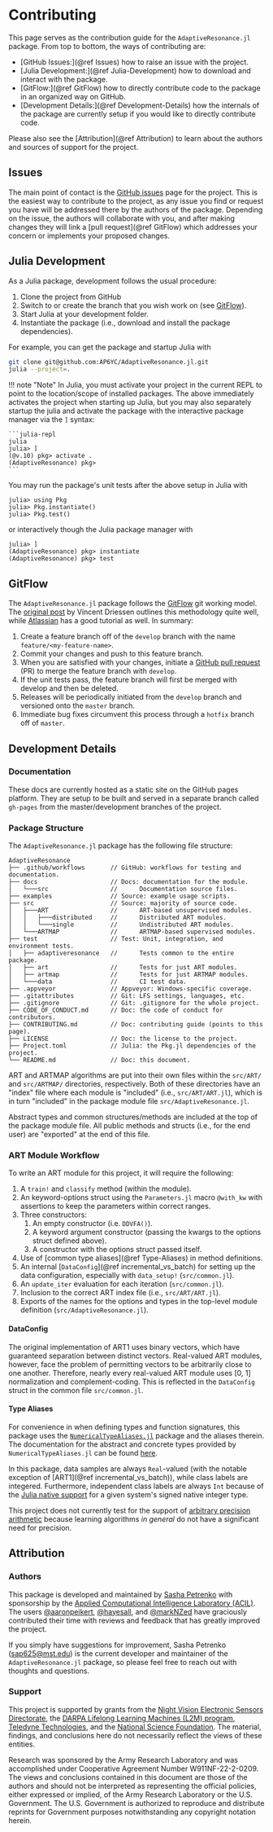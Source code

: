 # Contributing

This page serves as the contribution guide for the `AdaptiveResonance.jl` package.
From top to bottom, the ways of contributing are:

- [GitHub Issues:](@ref Issues) how to raise an issue with the project.
- [Julia Development:](@ref Julia-Development) how to download and interact with the package.
- [GitFlow:](@ref GitFlow) how to directly contribute code to the package in an organized way on GitHub.
- [Development Details:](@ref Development-Details) how the internals of the package are currently setup if you would like to directly contribute code.

Please also see the [Attribution](@ref Attribution) to learn about the authors and sources of support for the project.

## Issues

The main point of contact is the [GitHub issues](https://github.com/AP6YC/AdaptiveResonance.jl/issues) page for the project.
This is the easiest way to contribute to the project, as any issue you find or request you have will be addressed there by the authors of the package.
Depending on the issue, the authors will collaborate with you, and after making changes they will link a [pull request](@ref GitFlow) which addresses your concern or implements your proposed changes.

## Julia Development

As a Julia package, development follows the usual procedure:

1. Clone the project from GitHub
2. Switch to or create the branch that you wish work on (see [GitFlow](@ref)).
3. Start Julia at your development folder.
4. Instantiate the package (i.e., download and install the package dependencies).

For example, you can get the package and startup Julia with

```sh
git clone git@github.com:AP6YC/AdaptiveResonance.jl.git
julia --project=.
```

!!! note "Note"
    In Julia, you must activate your project in the current REPL to point to the location/scope of installed packages.
    The above immediately activates the project when starting up Julia, but you may also separately startup the julia and activate the package with the interactive
    package manager via the `]` syntax:

    ```julia-repl
    julia
    julia> ]
    (@v.10) pkg> activate .
    (AdaptiveResonance) pkg>
    ```

You may run the package's unit tests after the above setup in Julia with

```julia-repl
julia> using Pkg
julia> Pkg.instantiate()
julia> Pkg.test()
```

or interactively though the Julia package manager with

```julia-repl
julia> ]
(AdaptiveResonance) pkg> instantiate
(AdaptiveResonance) pkg> test
```

## GitFlow

The `AdaptiveResonance.jl` package follows the [GitFlow](https://nvie.com/posts/a-successful-git-branching-model/) git working model.
The [original post](https://nvie.com/posts/a-successful-git-branching-model/) by Vincent Driessen outlines this methodology quite well, while [Atlassian](https://www.atlassian.com/git/tutorials/comparing-workflows/gitflow-workflow) has a good tutorial as well.
In summary:

1. Create a feature branch off of the `develop` branch with the name `feature/<my-feature-name>`.
2. Commit your changes and push to this feature branch.
3. When you are satisfied with your changes, initiate a [GitHub pull request](https://github.com/AP6YC/AdaptiveResonance.jl/pulls) (PR) to merge the feature branch with `develop`.
4. If the unit tests pass, the feature branch will first be merged with develop and then be deleted.
5. Releases will be periodically initiated from the `develop` branch and versioned onto the `master` branch.
6. Immediate bug fixes circumvent this process through a `hotfix` branch off of `master`.

## Development Details

### Documentation

These docs are currently hosted as a static site on the GitHub pages platform.
They are setup to be built and served in a separate branch called `gh-pages` from the master/development branches of the project.

### Package Structure

The `AdaptiveResonance.jl` package has the following file structure:

```console
AdaptiveResonance
├── .github/workflows       // GitHub: workflows for testing and documentation.
├── docs                    // Docs: documentation for the module.
│   └───src                 //      Documentation source files.
├── examples                // Source: example usage scripts.
├── src                     // Source: majority of source code.
│   ├───ART                 //      ART-based unsupervised modules.
│   │   ├───distributed     //      Distributed ART modules.
│   │   └───single          //      Undistributed ART modules.
│   └───ARTMAP              //      ARTMAP-based supervised modules.
├── test                    // Test: Unit, integration, and environment tests.
│   ├── adaptiveresonance   //      Tests common to the entire package.
│   ├── art                 //      Tests for just ART modules.
│   ├── artmap              //      Tests for just ARTMAP modules.
│   └───data                //      CI test data.
├── .appveyor               // Appveyor: Windows-specific coverage.
├── .gitattributes          // Git: LFS settings, languages, etc.
├── .gitignore              // Git: .gitignore for the whole project.
├── CODE_OF_CONDUCT.md      // Doc: the code of conduct for contributors.
├── CONTRIBUTING.md         // Doc: contributing guide (points to this page).
├── LICENSE                 // Doc: the license to the project.
├── Project.toml            // Julia: the Pkg.jl dependencies of the project.
└── README.md               // Doc: this document.
```

ART and ARTMAP algorithms are put into their own files within the `src/ART/` and `src/ARTMAP/` directories, respectively.
Both of these directories have an "index" file where each module is "included" (i.e., `src/ART/ART.jl`), which is in turn "included" in the package module file `src/AdaptiveResonance.jl`.

Abstract types and common structures/methods are included at the top of the package module file.
All public methods and structs (i.e., for the end user) are "exported" at the end of this file.

### ART Module Workflow

To write an ART module for this project, it will require the following:

1. A `train!` and `classify` method (within the module).
2. An keyword-options struct using the `Parameters.jl` macro `@with_kw` with assertions to keep the parameters within correct ranges.
3. Three constructors:
   1. An empty constructor (i.e. `DDVFA()`).
   2. A keyword argument constructor (passing the kwargs to the options struct defined above).
   3. A constructor with the options struct passed itself.
4. Use of [common type aliases](@ref Type-Aliases) in method definitions.
5. An internal [`DataConfig`](@ref incremental_vs_batch) for setting up the data configuration, especially with `data_setup!` (`src/common.jl`).
6. An `update_iter` evaluation for each iteration (`src/common.jl`).
7. Inclusion to the correct ART index file (i.e., `src/ART/ART.jl`).
8. Exports of the names for the options and types in the top-level module definition (`src/AdaptiveResonance.jl`).

#### DataConfig

The original implementation of ART1 uses binary vectors, which have guaranteed separation between distinct vectors.
Real-valued ART modules, however, face the problem of permitting vectors to be arbitrarily close to one another.
Therefore, nearly every real-valued ART module uses [0, 1] normalization and complement-coding.
This is reflected in the `DataConfig` struct in the common file `src/common.jl`.

#### Type Aliases

For convenience in when defining types and function signatures, this package uses the [`NumericalTypeAliases.jl`](https://github.com/AP6YC/NumericalTypeAliases.jl) package and the aliases therein.
The documentation for the abstract and concrete types provided by `NumericalTypeAliases.jl` can be found [here](https://ap6yc.github.io/NumericalTypeAliases.jl/dev/).

In this package, data samples are always `Real`-valued (with the notable exception of [ART1](@ref incremental_vs_batch)), while class labels are integered.
Furthermore, independent class labels are always `Int` because of the [Julia native support](https://docs.julialang.org/en/v1/manual/integers-and-floating-point-numbers/#Integers) for a given system's signed native integer type.

This project does not currently test for the support of [arbitrary precision arithmetic](https://docs.julialang.org/en/v1/manual/integers-and-floating-point-numbers/#Arbitrary-Precision-Arithmetic) because learning algorithms *in general* do not have a significant need for precision.

## Attribution

### Authors

This package is developed and maintained by [Sasha Petrenko](https://github.com/AP6YC) with sponsorship by the [Applied Computational Intelligence Laboratory (ACIL)](https://acil.mst.edu/).
The users [@aaronpeikert](https://github.com/aaronpeikert), [@hayesall](https://github.com/hayesall), and [@markNZed](https://github.com/markNZed) have graciously contributed their time with reviews and feedback that has greatly improved the project.

If you simply have suggestions for improvement, Sasha Petrenko (<sap625@mst.edu>) is the current developer and maintainer of the `AdaptiveResonance.jl` package, so please feel free to reach out with thoughts and questions.

### Support

This project is supported by grants from the [Night Vision Electronic Sensors Directorate](https://c5isr.ccdc.army.mil/inside_c5isr_center/nvesd/), the [DARPA Lifelong Learning Machines (L2M) program](https://www.darpa.mil/program/lifelong-learning-machines), [Teledyne Technologies](http://www.teledyne.com/), and the [National Science Foundation](https://www.nsf.gov/).
The material, findings, and conclusions here do not necessarily reflect the views of these entities.

Research was sponsored by the Army Research Laboratory and was accomplished under
Cooperative Agreement Number W911NF-22-2-0209.
The views and conclusions contained in this document are
those of the authors and should not be interpreted as representing the official policies, either expressed or implied, of
the Army Research Laboratory or the U.S. Government.
The U.S. Government is authorized to reproduce and
distribute reprints for Government purposes notwithstanding any copyright notation herein.
